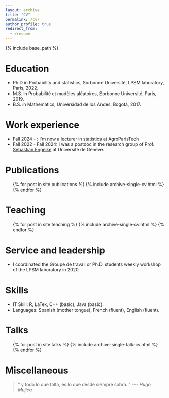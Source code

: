 ```yaml
---
layout: archive
title: "CV"
permalink: /cv/
author_profile: true
redirect_from:
  - /resume
---
```


{% include base_path %}

Education
======
* Ph.D in Probability and statistics, Sorbonne Université, LPSM laboratory, Paris, 2022. 
* M.S. in Probabilité et modèles aléatoires, Sorbonne Université, Paris, 2019.
* B.S. in Mathematics, Universidad de los Andes, Bogotá, 2017.


Work experience
======
* Fall 2024 - : I'm now a lecturer in statistics at AgroParisTech
* Fall 2022 - Fall 2024: I was a postdoc in the research group of Prof. [Sebastian Engelke](http://www.sengelke.com) at Université de Gèneve.

Publications
======
  <ul>{% for post in site.publications %}
    {% include archive-single-cv.html %}
  {% endfor %}</ul>
  
Teaching
======
  <ul>{% for post in site.teaching %}
    {% include archive-single-cv.html %}
  {% endfor %}</ul>
  
Service and leadership
======
* I coordinated the Groupe de travail or Ph.D. students weekly workshop of the LPSM laboratory in 2020. 

Skills
======
* IT Skill: R, LaTex, C++ (basic), Java (basic).
* Languages: Spanish (mother tongue), French (fluent), English (fluent).

Talks
======
  <ul>{% for post in site.talks %}
    {% include archive-single-talk-cv.html %}
  {% endfor %}</ul>
  

Miscellaneous
======
<blockquote>
" y todo lo que falta,
 es lo que desde siempre sobra. "
--- <cite>Hugo Mujica</cite>
</blockquote>
